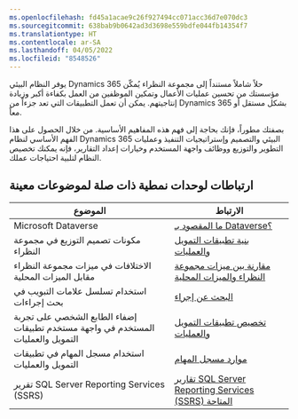 ```yaml
---
ms.openlocfilehash: fd45a1acae9c26f927494cc071acc36d7e070dc3
ms.sourcegitcommit: 638bab9b0642ad3d3698e559bdfe044fb14354f7
ms.translationtype: HT
ms.contentlocale: ar-SA
ms.lasthandoff: 04/05/2022
ms.locfileid: "8548526"
---
```


يوفر النظام البيئي Dynamics 365 حلاً شاملاً مستنداً إلى مجموعة النظراء يُمكّن مؤسستك من تحسين عمليات الأعمال وتمكين الموظفين من العمل بكفاءة أكبر وزيادة إنتاجيتهم. يمكن أن تعمل التطبيقات التي تعد جزءاً من Dynamics 365 بشكل مستقل أو معاً.
 
بصفتك مطوراً، فإنك بحاجة إلى فهم هذه المفاهيم الأساسية. من خلال الحصول على هذا الفهم الأساسي لنظام Dynamics 365 البيئي والتصميم وإستراتيجيات التنفيذ وعمليات التطوير والتوزيع ووظائف واجهة المستخدم وخيارات إعداد التقارير، فإنه يمكنك تخصيص النظام لتلبية احتياجات عملك.

## <a name="links-to-related-modules-and-sites-for-specific-topics"></a>ارتباطات لوحدات نمطية ذات صلة لموضوعات معينة

| الموضوع | الارتباط |
 | ------------- | ------------- |
 | Microsoft Dataverse | [ما المقصود بـ Dataverse؟](/power-apps/maker/common-data-service/data-platform-intro/?azure-portal=true)|
 | مكونات تصميم التوزيع في مجموعة النظراء | [بنية تطبيقات التمويل والعمليات](/dynamics365/fin-ops-core/fin-ops/imp-lifecycle/architecture-overview/?azure-portal=true)|
| الاختلافات في ميزات مجموعة النظراء مقابل الميزات المحلية | [مقارنة بين ميزات مجموعة النظراء والميزات المحلية](/dynamics365/fin-ops-core/fin-ops/get-started/cloud-prem-comparison/?azure-portal=true)|
 | استخدام تسلسل علامات التبويب في بحث إجراءات | [البحث عن إجراء](/dynamics365/fin-ops-core/fin-ops/get-started/action-search/?azure-portal=true)|
| إضفاء الطابع الشخصي على تجربة المستخدم في واجهة مستخدم تطبيقات التمويل والعمليات| [تخصيص تطبيقات التمويل والعمليات](/learn/modules/personalize-finance-operations/?azure-portal=true)|
| استخدام مسجل المهام في تطبيقات التمويل والعمليات | [موارد مسجل المهام](/dynamics365/fin-ops-core/dev-itpro/user-interface/task-recorder/?azure-portal=true)|
 | تقرير SQL Server Reporting Services ‏(SSRS) | [تقارير SQL Server Reporting Services (SSRS) المتاحة](/dynamics365/fin-ops-core/dev-itpro/analytics/SSRS-report/?azure-portal=true)|


